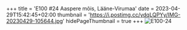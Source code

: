 +++
title = 'E100 #24 Aaspere mõis, Lääne-Virumaa'
date = 2023-04-29T15:42:45+02:00
thumbnail = 'https://i.postimg.cc/ydqLQPYy/IMG-20230429-105644.jpg'
hidePageThumbnail = true
+++
![E100-24](https://i.postimg.cc/ydqLQPYy/IMG-20230429-105644.jpg)